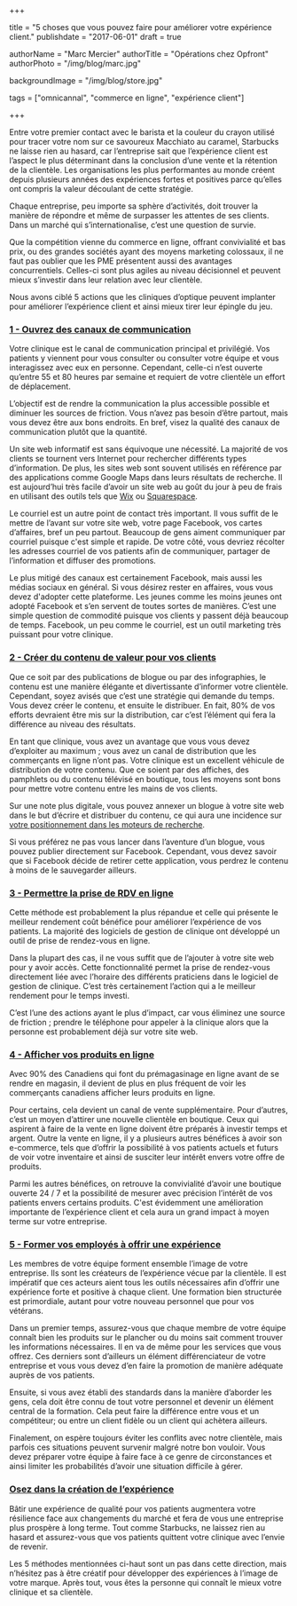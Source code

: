 +++

title = "5 choses que vous pouvez faire pour améliorer votre expérience client."
publishdate = "2017-06-01"
draft = true

authorName = "Marc Mercier"
authorTitle = "Opérations chez Opfront"
authorPhoto = "/img/blog/marc.jpg"

backgroundImage = "/img/blog/store.jpg"

tags = ["omnicannal", "commerce en ligne", "expérience client"]

+++

Entre votre premier contact avec le barista et la couleur du crayon utilisé pour tracer votre nom sur ce savoureux Macchiato au caramel, Starbucks ne laisse rien au hasard, car l’entreprise sait que l’expérience client est l’aspect le plus déterminant dans la conclusion d’une vente et la rétention de la clientèle. Les organisations les plus performantes au monde créent depuis plusieurs années des expériences fortes et positives parce qu’elles ont compris la valeur découlant de cette stratégie.

Chaque entreprise, peu importe sa sphère d’activités, doit trouver la manière de répondre et même de surpasser les attentes de ses clients. Dans un marché qui s’internationalise, c’est une question de survie.

Que la compétition vienne du commerce en ligne, offrant convivialité et bas prix, ou des grandes sociétés ayant des moyens marketing colossaux, il ne faut pas oublier que les PME présentent aussi des avantages concurrentiels. Celles-ci sont plus agiles au niveau décisionnel et peuvent mieux s’investir dans leur relation avec leur clientèle.

Nous avons ciblé 5 actions que les cliniques d’optique peuvent implanter pour améliorer l’expérience client et ainsi mieux tirer leur épingle du jeu.

### <u>**1 - Ouvrez des canaux de communication**</u>

Votre clinique est le canal de communication principal et privilégié. Vos patients y viennent pour vous consulter ou consulter votre équipe et vous interagissez avec eux en personne. Cependant, celle-ci n’est ouverte qu’entre 55 et 80 heures par semaine et requiert de votre clientèle un effort de déplacement.

L’objectif est de rendre la communication la plus accessible possible et diminuer les sources de friction. Vous n’avez pas besoin d’être partout, mais vous devez être aux bons endroits. En bref, visez la qualité des canaux de communication plutôt que la quantité.

Un site web informatif est sans équivoque une nécessité. La majorité de vos clients se tournent vers Internet pour rechercher différents types d’information. De plus, les sites web sont souvent utilisés en référence par des applications comme Google Maps dans leurs résultats de recherche. Il est aujourd’hui très facile d’avoir un site web au goût du jour à peu de frais en utilisant des outils tels que <a href="https://wix.com" target="_blank">Wix</a> ou <a href="https://squarespace.com" target="_blank">Squarespace</a>.

Le courriel est un autre point de contact très important. Il vous suffit de le mettre de l’avant sur votre site web, votre page Facebook, vos cartes d’affaires, bref un peu partout. Beaucoup de gens aiment communiquer par courriel puisque c'est simple et rapide. De votre côté, vous devriez récolter les adresses courriel de vos patients afin de  communiquer, partager de l’information et diffuser  des promotions.

Le plus mitigé des canaux est certainement Facebook, mais aussi les médias sociaux en général. Si vous désirez rester  en affaires, vous vous devez d'adopter cette plateforme. Les jeunes comme les moins jeunes ont adopté Facebook et s’en servent de toutes sortes de manières. C’est une simple question de commodité puisque vos clients y passent déjà beaucoup de temps. Facebook, un peu comme le courriel, est un outil marketing très puissant pour votre clinique.

### <u>**2 - Créer du contenu de valeur pour vos clients**</u>

Que ce soit par des publications de blogue ou par des infographies, le contenu est une manière élégante et divertissante d’informer votre clientèle. Cependant, soyez avisés que c’est une stratégie qui demande du temps. Vous devez créer le contenu, et  ensuite le distribuer. En fait, 80% de vos efforts devraient être mis sur la distribution, car c’est l’élément qui fera la différence au niveau des résultats.

En tant que clinique, vous avez un avantage que vous vous devez d’exploiter au maximum ; vous avez un canal de distribution que les commerçants en ligne n’ont pas. Votre clinique est un excellent véhicule de distribution de votre contenu. Que ce soient par des affiches, des pamphlets ou du contenu télévisé en boutique, tous les moyens sont bons pour mettre votre contenu entre les mains de vos clients.  

Sur une note plus digitale, vous pouvez annexer un blogue à votre site web dans le but d’écrire et distribuer du contenu, ce qui aura une incidence sur <a href="https://fr.wikipedia.org/wiki/Optimisation_pour_les_moteurs_de_recherche" target="_blank">votre positionnement dans les moteurs de recherche</a>.

Si vous préférez ne pas vous lancer dans l’aventure d’un blogue, vous pouvez publier directement sur Facebook. Cependant, vous devez savoir que si Facebook décide de retirer cette application, vous perdrez le contenu à moins de le sauvegarder ailleurs.

### <u>**3 - Permettre la prise de RDV en ligne**</u>

Cette méthode est probablement la plus répandue et celle qui présente le meilleur rendement coût bénéfice pour améliorer l’expérience de vos patients. La majorité des logiciels de gestion de clinique ont développé un outil de prise de rendez-vous en ligne.

Dans la plupart des cas, il ne vous suffit que de l’ajouter à votre site web pour y avoir accès. Cette fonctionnalité permet la prise de rendez-vous directement liée avec l’horaire des différents praticiens dans le logiciel de gestion de clinique. C’est très certainement l’action qui a le meilleur rendement pour le temps investi.

C’est l’une des actions ayant le plus d’impact, car vous éliminez une source de  friction ; prendre le téléphone pour appeler à la clinique alors que la personne est probablement déjà sur votre site web.

### <u>**4 - Afficher vos produits en ligne**</u>

Avec 90% des Canadiens qui font du prémagasinage en ligne avant de se rendre en  magasin, il devient de plus en plus fréquent de voir les commerçants canadiens afficher leurs produits en ligne.

Pour certains, cela devient un canal de vente supplémentaire. Pour d’autres, c’est un moyen d’attirer une nouvelle clientèle en boutique. Ceux qui aspirent à faire de la vente en ligne doivent être préparés à investir temps et argent. Outre la vente en ligne, il y a plusieurs autres bénéfices à avoir son e-commerce, tels que d’offrir la possibilité à vos patients actuels et futurs de voir votre inventaire et ainsi de susciter leur intérêt envers votre offre de produits.

Parmi les autres bénéfices, on retrouve la convivialité d’avoir une boutique ouverte 24 / 7 et la possibilité de mesurer avec précision l’intérêt de vos patients envers certains produits. C'est évidemment une amélioration importante de l’expérience client et cela aura un grand impact à moyen terme sur votre entreprise.

### <u>**5 - Former vos employés à offrir une expérience**</u>

Les membres de votre équipe forment ensemble l’image de votre entreprise. Ils sont les créateurs de l’expérience vécue par la clientèle. Il est impératif que ces acteurs aient tous les outils nécessaires afin d’offrir une expérience forte et positive à chaque client. Une formation bien structurée est primordiale, autant pour votre nouveau personnel que pour vos vétérans.

Dans un premier temps, assurez-vous que chaque membre de votre équipe connaît bien les produits sur le plancher ou du moins sait comment trouver les informations nécessaires. Il en va de même pour les services que vous offrez. Ces derniers sont d’ailleurs un élément différenciateur de votre entreprise et vous vous devez d’en faire la promotion de manière adéquate auprès de vos patients.

Ensuite, si vous avez établi des standards dans la manière d’aborder les gens, cela doit être connu de tout votre personnel et devenir un élément central de la formation. Cela peut  faire la différence entre vous et un compétiteur; ou entre un client fidèle ou un client qui achètera ailleurs.

Finalement, on espère toujours éviter les conflits avec notre clientèle, mais parfois ces situations peuvent survenir malgré notre bon vouloir. Vous devez préparer votre équipe à faire face à ce genre de circonstances et ainsi limiter les probabilités d’avoir une situation difficile à gérer.

### <u>**Osez dans la création de l’expérience**</u>

Bâtir une expérience de qualité pour vos patients augmentera votre résilience face aux changements du marché et fera de vous une entreprise plus prospère à long terme. Tout comme Starbucks, ne laissez rien au hasard et assurez-vous que vos patients quittent votre clinique avec l’envie de revenir.

Les 5 méthodes mentionnées ci-haut sont un pas dans cette direction, mais n’hésitez pas à être créatif pour développer des expériences à l’image de votre marque. Après tout, vous êtes la personne qui connaît le mieux votre clinique et sa clientèle.
